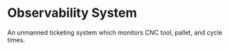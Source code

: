 # Observability System

An unmanned ticketing system which monitors CNC tool, pallet, and cycle times.
